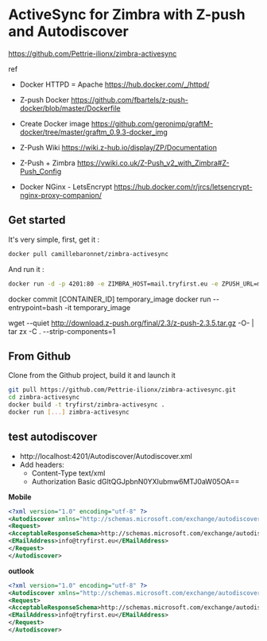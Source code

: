 
# ActiveSync for Zimbra with Z-push and Autodiscover

https://github.com/Pettrie-ilionx/zimbra-activesync

ref
* Docker HTTPD = Apache https://hub.docker.com/_/httpd/
* Z-push Docker https://github.com/fbartels/z-push-docker/blob/master/Dockerfile
* Create Docker image https://github.com/geronimp/graftM-docker/tree/master/graftm_0.9.3-docker_img
* Z-Push Wiki https://wiki.z-hub.io/display/ZP/Documentation
* Z-Push + Zimbra https://vwiki.co.uk/Z-Push_v2_with_Zimbra#Z-Push_Config

* Docker NGinx - LetsEncrypt https://hub.docker.com/r/jrcs/letsencrypt-nginx-proxy-companion/

## Get started

It's very simple, first, get it :

```bash
docker pull camillebaronnet/zimbra-activesync
```

And run it :

```bash
docker run -d -p 4201:80 -e ZIMBRA_HOST=mail.tryfirst.eu -e ZPUSH_URL=mobile.tryfirst.eu --name zimbra-activesync tryfirst/zimbra-activesync
```

docker commit [CONTAINER_ID] temporary_image
docker run --entrypoint=bash -it temporary_image

wget --quiet http://download.z-push.org/final/2.3/z-push-2.3.5.tar.gz -O- | tar zx -C . --strip-components=1

## From Github

Clone from the Github project, build it and launch it

```bash
git pull https://github.com/Pettrie-ilionx/zimbra-activesync.git
cd zimbra-activesync
docker build -t tryfirst/zimbra-activesync .
docker run [...] zimbra-activesync
```

## test autodiscover

* http://localhost:4201/Autodiscover/Autodiscover.xml
* Add headers:
    * Content-Type      text/xml
    * Authorization     Basic dGltQGJpbnN0YXIubmw6MTJ0aW05OA==

**Mobile**
```xml
<?xml version="1.0" encoding="utf-8" ?>
<Autodiscover xmlns="http://schemas.microsoft.com/exchange/autodiscover/mobilesync/requestschema/2006">
<Request>
<AcceptableResponseSchema>http://schemas.microsoft.com/exchange/autodiscover/mobilesync/responseschema/2006</AcceptableResponseSchema>
<EMailAddress>info@tryfirst.eu</EMailAddress>
</Request>
</Autodiscover>
```

**outlook**
```xml
<?xml version="1.0" encoding="utf-8" ?>
<Autodiscover xmlns="http://schemas.microsoft.com/exchange/autodiscover/outlook/requestschema/2006">
<Request>
<AcceptableResponseSchema>http://schemas.microsoft.com/exchange/autodiscover/outlook/responseschema/2006a</AcceptableResponseSchema>
<EMailAddress>info@tryfirst.eu</EMailAddress>
</Request>
</Autodiscover>
```